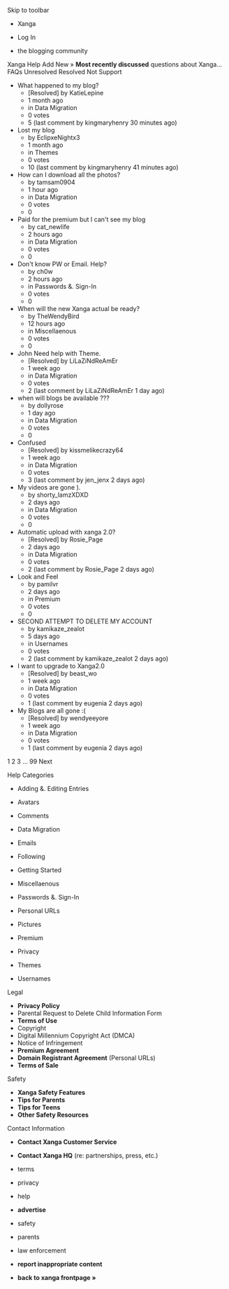 Skip to toolbar

*   Xanga

*   Log In

*   the blogging community

Xanga Help Add New » **Most recently discussed** questions about Xanga… FAQs Unresolved Resolved Not Support

*   What happened to my blog?
    *   \[Resolved\] by KatieLepine
    *   1 month ago
    *   in Data Migration
    *   0 votes
    *   5 (last comment by kingmaryhenry 30 minutes ago)
*   Lost my blog
    *   by EclipxeNightx3
    *   1 month ago
    *   in Themes
    *   0 votes
    *   10 (last comment by kingmaryhenry 41 minutes ago)
*   How can I download all the photos?
    *   by tamsam0904
    *   1 hour ago
    *   in Data Migration
    *   0 votes
    *   0
*   Paid for the premium but I can't see my blog
    *   by cat\_newlife
    *   2 hours ago
    *   in Data Migration
    *   0 votes
    *   0
*   Don't know PW or Email. Help?
    *   by ch0w
    *   2 hours ago
    *   in Passwords &. Sign-In
    *   0 votes
    *   0
*   When will the new Xanga actual be ready?
    *   by TheWendyBird
    *   12 hours ago
    *   in Miscellaenous
    *   0 votes
    *   0
*   John Need help with Theme.
    *   \[Resolved\] by LiLaZiNdReAmEr
    *   1 week ago
    *   in Data Migration
    *   0 votes
    *   2 (last comment by LiLaZiNdReAmEr 1 day ago)
*   when will blogs be available ???
    *   by dollyrose
    *   1 day ago
    *   in Data Migration
    *   0 votes
    *   0
*   Confused
    *   \[Resolved\] by kissmelikecrazy64
    *   1 week ago
    *   in Data Migration
    *   0 votes
    *   3 (last comment by jen\_jenx 2 days ago)
*   My videos are gone ).
    *   by shorty\_lamzXDXD
    *   2 days ago
    *   in Data Migration
    *   0 votes
    *   0
*   Automatic upload with xanga 2.0?
    *   \[Resolved\] by Rosie\_Page
    *   2 days ago
    *   in Data Migration
    *   0 votes
    *   2 (last comment by Rosie\_Page 2 days ago)
*   Look and Feel
    *   by pamilvr
    *   2 days ago
    *   in Premium
    *   0 votes
    *   0
*   SECOND ATTEMPT TO DELETE MY ACCOUNT
    *   by kamikaze\_zealot
    *   5 days ago
    *   in Usernames
    *   0 votes
    *   2 (last comment by kamikaze\_zealot 2 days ago)
*   I want to upgrade to Xanga2.0
    *   \[Resolved\] by beast\_wo
    *   1 week ago
    *   in Data Migration
    *   0 votes
    *   1 (last comment by eugenia 2 days ago)
*   My Blogs are all gone :(
    *   \[Resolved\] by wendyeeyore
    *   1 week ago
    *   in Data Migration
    *   0 votes
    *   1 (last comment by eugenia 2 days ago)

1 2 3 ... 99 Next

Help Categories

*   Adding &. Editing Entries
*   Avatars
*   Comments
*   Data Migration
*   Emails
*   Following
*   Getting Started
*   Miscellaenous

*   Passwords &. Sign-In
*   Personal URLs
*   Pictures
*   Premium
*   Privacy
*   Themes
*   Usernames

Legal

*   **Privacy Policy**
*   Parental Request to Delete Child Information Form
*   **Terms of Use**
*   Copyright
*   Digital Millennium Copyright Act (DMCA)
*   Notice of Infringement
*   **Premium Agreement**
*   **Domain Registrant Agreement** (Personal URLs)
*   **Terms of Sale**

Safety

*   **Xanga Safety Features**
*   **Tips for Parents**
*   **Tips for Teens**
*   **Other Safety Resources**

Contact Information

*   **Contact Xanga Customer Service**
*   **Contact Xanga HQ** (re: partnerships, press, etc.)

*   terms
*   privacy
*   help
*   **advertise**

*   safety
*   parents
*   law enforcement
*   **report inappropriate content**

*   **back to xanga frontpage »**